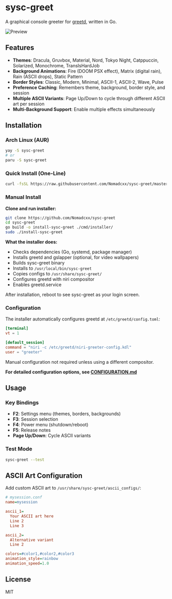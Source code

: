 # sysc-greet

A graphical console greeter for [greetd](https://git.sr.ht/~kennylevinsen/greetd), written in Go.

![Preview](https://github.com/Nomadcxx/sysc-greet/raw/master/assets/showcase.gif)

## Features

- **Themes**: Dracula, Gruvbox, Material, Nord, Tokyo Night, Catppuccin, Solarized, Monochrome, TransIsHardJob
- **Background Animations**: Fire (DOOM PSX effect), Matrix (digital rain), Rain (ASCII drops), Static Pattern
- **Border Styles**: Classic, Modern, Minimal, ASCII-1, ASCII-2, Wave, Pulse
- **Preference Caching**: Remembers theme, background, border style, and session
- **Multiple ASCII Variants**: Page Up/Down to cycle through different ASCII art per session
- **Multi-Background Support**: Enable multiple effects simultaneously

## Installation

### Arch Linux (AUR)

```bash
yay -S sysc-greet
# or
paru -S sysc-greet
```

### Quick Install (One-Line)

```bash
curl -fsSL https://raw.githubusercontent.com/Nomadcxx/sysc-greet/master/install.sh | sudo bash
```

### Manual Install

**Clone and run installer:**

```bash
git clone https://github.com/Nomadcxx/sysc-greet
cd sysc-greet
go build -o install-sysc-greet ./cmd/installer/
sudo ./install-sysc-greet
```

**What the installer does:**
- Checks dependencies (Go, systemd, package manager)
- Installs greetd and gslapper (optional, for video wallpapers)
- Builds sysc-greet binary
- Installs to `/usr/local/bin/sysc-greet`
- Copies configs to `/usr/share/sysc-greet/`
- Configures greetd with niri compositor
- Enables greetd.service

After installation, reboot to see sysc-greet as your login screen.

### Configuration

The installer automatically configures greetd at `/etc/greetd/config.toml`:

```toml
[terminal]
vt = 1

[default_session]
command = "niri -c /etc/greetd/niri-greeter-config.kdl"
user = "greeter"
```

Manual configuration not required unless using a different compositor.

**For detailed configuration options, see [CONFIGURATION.md](https://github.com/Nomadcxx/sysc-greet/blob/master/CONFIGURATION.md)**

## Usage

### Key Bindings

- **F2**: Settings menu (themes, borders, backgrounds)
- **F3**: Session selection
- **F4**: Power menu (shutdown/reboot)
- **F5**: Release notes
- **Page Up/Down**: Cycle ASCII variants

### Test Mode

```bash
sysc-greet --test
```

## ASCII Art Configuration

Add custom ASCII art to `/usr/share/sysc-greet/ascii_configs/`:

```ini
# mysession.conf
name=mysession

ascii_1=
  Your ASCII art here
  Line 2
  Line 3

ascii_2=
  Alternative variant
  Line 2

colors=#color1,#color2,#color3
animation_style=rainbow
animation_speed=1.0
```

## License

MIT
